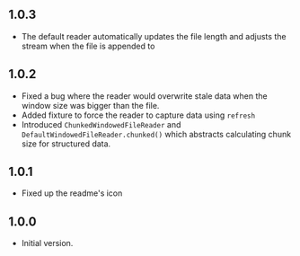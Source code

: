 ## 1.0.3

- The default reader automatically updates the file length and adjusts the stream when the file is appended to

## 1.0.2

- Fixed a bug where the reader would overwrite stale data when the window size was bigger than the file.
- Added fixture to force the reader to capture data using `refresh`
- Introduced `ChunkedWindowedFileReader` and `DefaultWindowedFileReader.chunked()` which abstracts calculating chunk size for structured data.

## 1.0.1

- Fixed up the readme's icon

## 1.0.0

- Initial version.
